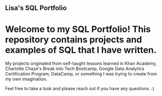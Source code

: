 ## Lisa's SQL Portfolio
# Welcome to my SQL Portfolio! This repository contains projects and examples of SQL that I have written. 

My projects originated from self-taught lessons learned in Khan Academy, Charlotte Chaze's Break into Tech Bootcamp, Google Data Analytics Certification Program, DataCamp, or something I was trying to create from my own imagination. 

Feel free to take a look and please reach out if you have any questions. :)
